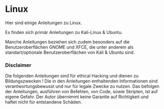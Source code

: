 # Linux

Hier sind einige Anleitungen zu Linux.

Es finden sich primär Anleitungen zu Kali-Linux & Ubuntu.

Manche Anleitungen beziehen sich zudem besonders auf die Benutzeroberflächen GNOME und XFCE, die unter anderem als standart/optionale Benutzeroberflächen von Kali & Ubuntu sind.


### Disclaimer
Die folgenden Anleitungen sind für ethical Hacking und dienen zu Bildungszwecken !
Die in den Anleitungen enthaltenden Informationen sind verantwortungsbewusst und nur für legale Zwecke zu nutzen.
Das befolgen der Anleitungen, ausführen von Befehlen, von Code, sowie Skripten, ist auf eigene Gefahr.
Der Autor übernimmt keine Garantie auf Richtigkeit und haftet nicht für entstandene Schäden.
